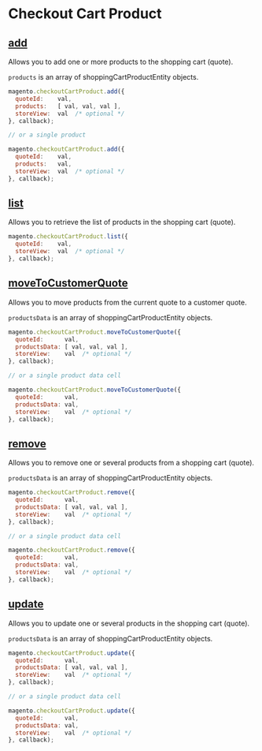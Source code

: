 # Checkout Cart Product

## [add](http://www.magentocommerce.com/api/soap/checkout/cartProduct/cart_product.add.html)

Allows you to add one or more products to the shopping cart (quote).

`products` is an array of shoppingCartProductEntity objects.

```js
magento.checkoutCartProduct.add({
  quoteId:    val,
  products:   [ val, val, val ],
  storeView:  val  /* optional */
}, callback);

// or a single product

magento.checkoutCartProduct.add({
  quoteId:    val,
  products:   val,
  storeView:  val  /* optional */
}, callback);
```

## [list](http://www.magentocommerce.com/api/soap/checkout/cartProduct/cart_product.list.html)

Allows you to retrieve the list of products in the shopping cart (quote).

```js
magento.checkoutCartProduct.list({
  quoteId:    val,
  storeView:  val  /* optional */
}, callback);
```

## [moveToCustomerQuote](http://www.magentocommerce.com/api/soap/checkout/cartProduct/cart_product.moveToCustomerQuote.html)

Allows you to move products from the current quote to a customer quote.

`productsData` is an array of shoppingCartProductEntity objects.

```js
magento.checkoutCartProduct.moveToCustomerQuote({
  quoteId:      val,
  productsData: [ val, val, val ],
  storeView:    val  /* optional */
}, callback);

// or a single product data cell

magento.checkoutCartProduct.moveToCustomerQuote({
  quoteId:      val,
  productsData: val,
  storeView:    val  /* optional */
}, callback);
```

## [remove](http://www.magentocommerce.com/api/soap/checkout/cartProduct/cart_product.remove.html)

Allows you to remove one or several products from a shopping cart (quote).

`productsData` is an array of shoppingCartProductEntity objects.

```js
magento.checkoutCartProduct.remove({
  quoteId:      val,
  productsData: [ val, val, val ],
  storeView:    val  /* optional */
}, callback);

// or a single product data cell

magento.checkoutCartProduct.remove({
  quoteId:      val,
  productsData: val,
  storeView:    val  /* optional */
}, callback);
```

## [update](http://www.magentocommerce.com/api/soap/checkout/cartProduct/cart_product.update.html)

Allows you to update one or several products in the shopping cart (quote).

`productsData` is an array of shoppingCartProductEntity objects.

```js
magento.checkoutCartProduct.update({
  quoteId:      val,
  productsData: [ val, val, val ],
  storeView:    val  /* optional */
}, callback);

// or a single product data cell

magento.checkoutCartProduct.update({
  quoteId:      val,
  productsData: val,
  storeView:    val  /* optional */
}, callback);
```
